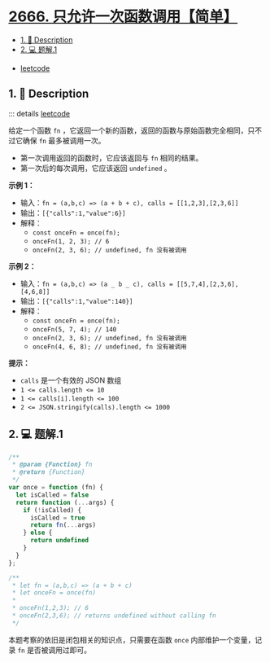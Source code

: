 # [2666. 只允许一次函数调用【简单】](https://github.com/Tdahuyou/TNotes.leetcode/tree/main/notes/2666.%20%E5%8F%AA%E5%85%81%E8%AE%B8%E4%B8%80%E6%AC%A1%E5%87%BD%E6%95%B0%E8%B0%83%E7%94%A8%E3%80%90%E7%AE%80%E5%8D%95%E3%80%91)

<!-- region:toc -->
- [1. 📝 Description](#1--description)
- [2. 💻 题解.1](#2--题解1)
<!-- endregion:toc -->
- [leetcode](https://leetcode.cn/problems/allow-one-function-call)



## 1. 📝 Description

::: details [leetcode](https://leetcode.cn)

给定一个函数 `fn` ，它返回一个新的函数，返回的函数与原始函数完全相同，只不过它确保 `fn` 最多被调用一次。

- 第一次调用返回的函数时，它应该返回与 `fn` 相同的结果。
- 第一次后的每次调用，它应该返回 `undefined` 。

**示例 1：**

- 输入：`fn = (a,b,c) => (a + b + c), calls = [[1,2,3],[2,3,6]]`
- 输出：`[{"calls":1,"value":6}]`
- 解释：
  - `const onceFn = once(fn);`
  - `onceFn(1, 2, 3); // 6`
  - `onceFn(2, 3, 6); // undefined, fn 没有被调用`

**示例 2：**

- 输入：`fn = (a,b,c) => (a _ b _ c), calls = [[5,7,4],[2,3,6],[4,6,8]]`
- 输出：`[{"calls":1,"value":140}]`
- 解释：
  - `const onceFn = once(fn);`
  - `onceFn(5, 7, 4); // 140`
  - `onceFn(2, 3, 6); // undefined, fn 没有被调用`
  - `onceFn(4, 6, 8); // undefined, fn 没有被调用`

**提示：**

- `calls` 是一个有效的 JSON 数组
- `1 <= calls.length <= 10`
- `1 <= calls[i].length <= 100`
- `2 <= JSON.stringify(calls).length <= 1000`

## 2. 💻 题解.1

```javascript
/**
 * @param {Function} fn
 * @return {Function}
 */
var once = function (fn) {
  let isCalled = false
  return function (...args) {
    if (!isCalled) {
      isCalled = true
      return fn(...args)
    } else {
      return undefined
    }
  }
};

/**
 * let fn = (a,b,c) => (a + b + c)
 * let onceFn = once(fn)
 *
 * onceFn(1,2,3); // 6
 * onceFn(2,3,6); // returns undefined without calling fn
 */
```

本题考察的依旧是闭包相关的知识点，只需要在函数 `once` 内部维护一个变量，记录 `fn` 是否被调用过即可。
